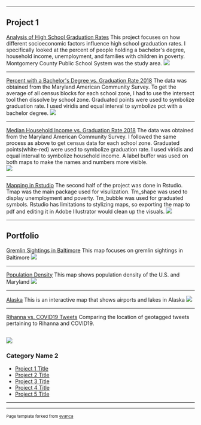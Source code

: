 
---

## Project 1

[Analysis of High School Graduation Rates](/rowan/poverview.md) 
This project focuses on how different socioeconomic factors influence high school graduation rates. I specifically looked at the percent of people holding a bachelor's degree, household income, unemployment, and families with children in poverty. Montgomery County Public School System was the study area. 
[<img src="images/AOS2.jpg?raw=true"/>](/rowan/poverview.md)

---

[Percent with a Bachelor's Degree vs. Graduation Rate 2018](/rowan/bad.md) 
The data was obtained from the Maryland American Community Survey. To get the average of all census blocks for each school zone, I had to use the intersect tool then dissolve by school zone. Graduated points were used to symbolize graduation rate. I used viridis and equal interval to symbolize pct with a bachelor degree. 
[<img src="images/bad.jpg?raw=true"/>](/rowan/bad.md)

---
[Median Household Income vs. Graduation Rate 2018](rowan/mhhi.md)
The data was obtained from the Maryland American Community Survey. I followed the same process as above to get census data for each school zone. Graduated points(white-red) were used to symbolize graduation rate. I used viridis and equal interval to symbolize household income. A label buffer was used on both maps to make the names and numbers more visible.  
[<img src="images/mhhi2.jpg?raw=true"/>](rowan/mhhi.md)

---
[Mapping in Rstudio](rowan/rstudio)
The second half of the project was done in Rstudio. Tmap was the main package used for visulization. Tm_shape was used to display unemployment and poverty. Tm_bubble was used for graduated symbols. Rstudio has limitations to stylizing maps, so exporting the map to pdf and editing it in Adobe Illustrator would clean up the visuals. 
[<img src="images/rstudiop1.jpg?raw=true"/>](rowan/rstudio)

---
## Portfolio

[Gremlin Sightings in Baltimore](rowan/gremlin.md)
This map focuses on gremlin sightings in Baltimore
[<img src="images/gremlin.jpg?raw=true"/>](rowan/gremlin.md)

---
[Population Density](rowan/population.md)
This map shows population density of the U.S. and Maryland
[<img src="images/population density.jpg?raw=true"/>](rowan/population.md)

---

[Alaska](danjos2.github.io/webmap.md)
This is an interactive map that shows airports and lakes in Alaska
[<img src="images/alaska.jpg?raw=true"/>](danjos2.github.io/webmap.md)


---

[Rihanna vs. COVID19 Tweets](twitterweb.md)
Comparing the location of geotagged tweets pertaining to Rihanna and COVID19.

[<img src="images/twitterweb.png?raw=true"/>](twitterweb.md)
---

### Category Name 2

- [Project 1 Title](http://example.com/)
- [Project 2 Title](http://example.com/)
- [Project 3 Title](http://example.com/)
- [Project 4 Title](http://example.com/)
- [Project 5 Title](http://example.com/)

---




---
<p style="font-size:11px">Page template forked from <a href="https://github.com/evanca/quick-portfolio">evanca</a></p>
<!-- Remove above link if you don't want to attibute -->
